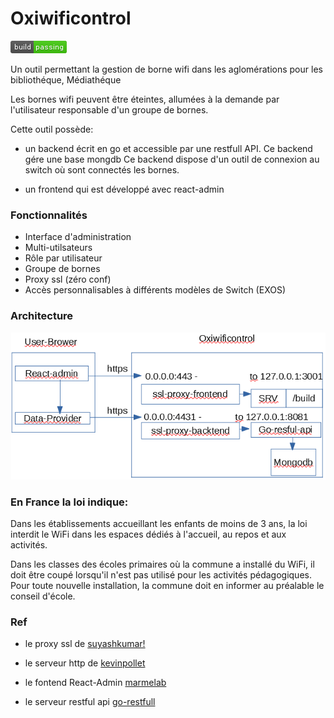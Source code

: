 Oxiwificontrol
==============
[![Build Status](https://github.com/alpern95/oxiwificontrol-lab/blob/master/build-status.png)](https://github.com/alpern95/oxiwificontrol-lab)

Un outil permettant la gestion de borne wifi dans les aglomérations pour les bibliothéque, Médiathéque

Les bornes wifi peuvent être éteintes, allumées à la demande par l'utilisateur responsable d'un groupe de bornes.

Cette outil possède:
 
* un backend écrit en go et accessible par une restfull API.
  Ce backend gére une base mongdb
  Ce backend dispose d'un outil de connexion au switch où sont connectés les bornes.

* un frontend qui est développé avec  react-admin 

### Fonctionnalités
  
- Interface d'administration
- Multi-utilsateurs
- Rôle par utilisateur
- Groupe de bornes 
- Proxy ssl (zéro conf)
- Accès personnalisables à différents modèles de Switch (EXOS)

### Architecture
![Architecture](https://github.com/alpern95/oxiwificontrol-lab/blob/master/archi.png)

 
### En France la loi indique:

Dans les établissements accueillant les enfants de moins de 3 ans, la loi interdit le WiFi dans les espaces dédiés à l'accueil, au repos et aux activités.

Dans les classes des écoles primaires où la commune a installé du WiFi, il doit être coupé lorsqu'il n'est pas utilisé pour les activités pédagogiques. Pour toute nouvelle installation, la commune doit en informer au préalable le conseil d'école.

### Ref
- le proxy ssl de [suyashkumar!](https://github.com/suyashkumar/ssl-proxy)

- le serveur http de [kevinpollet](https://github.com/kevinpollet/srv/)

- le fontend React-Admin [marmelab](https://github.com/marmelab/react-admin)

- le serveur restful api [go-restfull](github.com/emicklei/go-restful)
